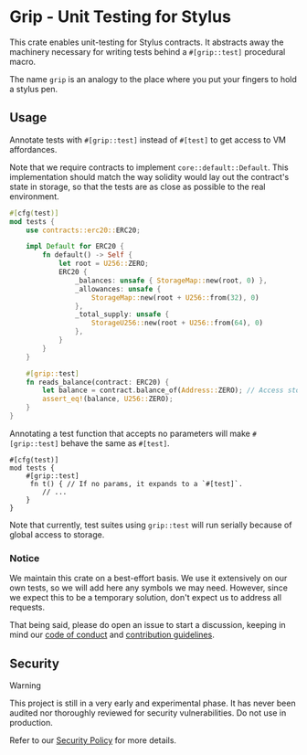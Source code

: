 # Grip - Unit Testing for Stylus

This crate enables unit-testing for Stylus contracts. It abstracts away the
machinery necessary for writing tests behind a `#[grip::test]` procedural
macro.

The name `grip` is an analogy to the place where you put your fingers to hold a
stylus pen.

## Usage

Annotate tests with `#[grip::test]` instead of `#[test]` to get access to VM
affordances.

Note that we require contracts to implement `core::default::Default`. This
implementation should match the way solidity would lay out the contract's state
in storage, so that the tests are as close as possible to the real environment.

```rust
#[cfg(test)]
mod tests {
    use contracts::erc20::ERC20;

    impl Default for ERC20 {
        fn default() -> Self {
            let root = U256::ZERO;
            ERC20 {
                _balances: unsafe { StorageMap::new(root, 0) },
                _allowances: unsafe {
                    StorageMap::new(root + U256::from(32), 0)
                },
                _total_supply: unsafe {
                    StorageU256::new(root + U256::from(64), 0)
                },
            }
        }
    }

    #[grip::test]
    fn reads_balance(contract: ERC20) {
        let balance = contract.balance_of(Address::ZERO); // Access storage.
        assert_eq!(balance, U256::ZERO);
    }
}
```

Annotating a test function that accepts no parameters will make `#[grip::test]`
behave the same as `#[test]`.

```rust,ignore
#[cfg(test)]
mod tests {
    #[grip::test]
     fn t() { // If no params, it expands to a `#[test]`.
        // ...
    }
}
```

Note that currently, test suites using `grip::test` will run serially because
of global access to storage.

### Notice

We maintain this crate on a best-effort basis. We use it extensively on our own
tests, so we will add here any symbols we may need. However, since we expect
this to be a temporary solution, don't expect us to address all requests.

That being said, please do open an issue to start a discussion, keeping in mind
our [code of conduct] and [contribution guidelines].

[code of conduct]: ../../CODE_OF_CONDUCT.md
[contribution guidelines]: ../../CONTRIBUTING.md

## Security

> [!WARNING]
> This project is still in a very early and experimental phase. It has never
> been audited nor thoroughly reviewed for security vulnerabilities. Do not use
> in production.

Refer to our [Security Policy](../../SECURITY.md) for more details.
